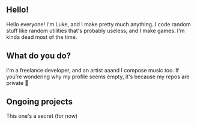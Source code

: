 ## Hello!
Hello everyone! I'm Luke, and I make pretty much anything. I code random stuff like random utilities that's probably useless, and I make games.
I'm kinda dead most of the time.

## What do you do?
I'm a freelance developer, and an artist aaand I compose music too. If you're wondering why my profile seems empty, it's because my repos are private 🥴

## Ongoing projects
This one's a secret (for now)
